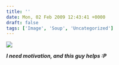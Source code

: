 ```yaml
---
title: ''
date: Mon, 02 Feb 2009 12:43:41 +0000
draft: false
tags: ['Image', 'Soup', 'Uncategorized']
---
```


![](https://madd0.files.wordpress.com/2009/02/rcxxgaq0njgogvolpa5gplp0o1_500.jpg)

**_I need motivation, and this guy helps :P_**